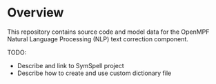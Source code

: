 # Overview

This repository contains source code and model data for the OpenMPF Natural Language Processing (NLP) text correction
component.

TODO:
- Describe and link to SymSpell project
- Describe how to create and use custom dictionary file

